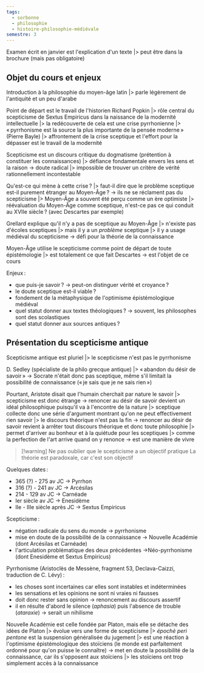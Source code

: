 ```yaml
---
tags:
  - sorbonne
  - philosophie
  - histoire-philosophie-médiévale
semestre: 3
---
```

Examen écrit en janvier est l'explication d'un texte
|> peut être dans la brochure (mais pas obligatoire)
## Objet du cours et enjeux
Introduction à la philosophie du moyen-âge latin
|> parle légèrement de l'antiquité et un peu d'arabe

Point de départ est le travail de l'historien Richard Popkin
|> rôle central du scepticisme de Sextus Empiricus dans la naissance de la modernité intellectuelle
|> la redécouverte de cela est une crise pyrrhonienne
|> « pyrrhonisme est la source la plus importante de la pensée moderne » (Pierre Bayle)
|> affrontement de la crise sceptique et l'effort pour la dépasser est le travail de la modernité

Scepticisme est un discours critique du dogmatisme (prétention à constituer les connaissances)
|> défiance fondamentale envers les sens et la raison -> doute radical
|> impossible de trouver un critère de vérité rationnellement incontestable

Qu'est-ce qui mène à cette crise ?
|> faut-il dire que le problème sceptique est-il purement étranger au Moyen-Âge ? -> ils ne se réclament pas du scepticisme
|> Moyen-Âge a souvent été perçu comme un ère optimiste
|> réévaluation du Moyen-Âge comme sceptique, n'est-ce pas ce qui conduit au XVIIe siècle ? (avec Descartes par exemple)

Grellard explique qu'il n'y a pas de sceptique au Moyen-Âge
|> n'existe pas d'écoles sceptiques
|> mais il y a un *problème* sceptique
|> il y a usage médiéval du scepticisme
-> défi pour la théorie de la connaissance

Moyen-Âge utilise le scepticisme comme point de départ de toute épistémologie
|> est totalement ce que fait Descartes
-> est l'objet de ce cours

Enjeux :
- que puis-je savoir ? -> peut-on distinguer vérité et croyance ?
- le doute sceptique est-il viable ?
- fondement de la métaphysique de l'optimisme épistémologique médiéval
- quel statut donner aux textes théologiques ? -> souvent, les philosophes sont des scolastiques
- quel statut donner aux sources antiques ?
## Présentation du scepticisme antique
Scepticisme antique est pluriel
|> le scepticisme n'est pas le pyrrhonisme

D. Sedley (spécialiste de la philo grecque antique)
|> « abandon du désir de savoir »
-> Socrate n'était donc pas sceptique, même s'il limitait la possibilité de connaissance (« je sais que je ne sais rien »)

Pourtant, Aristote disait que l'humain cherchait par nature le savoir
|> scepticisme est donc étrange
-> renoncer au désir de savoir devient un idéal philosophique puisqu'il va à l'encontre de la nature
|> sceptique collecte donc une série d'argument montrant qu'on ne peut effectivement rien savoir
|> le discours théorique n'est pas la fin
-> renoncer au désir de savoir revient à arrêter tout discours théorique et donc toute philosophie
|> permet d'arriver au bonheur et à la quiétude pour les sceptiques
|> comme la perfection de l'art arrive quand on y renonce
-> est une manière de vivre

> [!warning] Ne pas oublier que le scepticisme a un objectif pratique
> La théorie est paradoxale, car c'est son objectif

Quelques dates :
- 365 (?) - 275 av JC -> Pyrrhon
- 316 (?) - 241 av JC -> Arcésilas
- 214 - 129 av JC -> Carnéade
- Ier siècle av JC -> Enesidème
- IIe - IIIe siècle après JC -> Sextus Empiricus

Scepticisme :
- négation radicale du sens du monde -> pyrrhonisme
- mise en doute de la possibilité de la connaissance -> Nouvelle Académie (dont Arcésilas et Carnéade)
- l'articulation problématique des deux précédentes ->Néo-pyrrhonisme (dont Enesidème et Sextus Empiricus)

Pyrrhonisme (Aristoclès de Messène, fragment 53, Declava-Caizzi, traduction de C. Lévy) :
- les choses sont incertaines car elles sont instables et indéterminées
- les sensations et les opinions ne sont ni vraies ni fausses
- doit donc rester sans opinion -> renoncement au discours assertif
- il en résulte d'abord le silence (*aphasia*) puis l'absence de trouble (*ataraxie*)
-> serait un nihilisme

Nouvelle Académie est celle fondée par Platon, mais elle se détache des idées de Platon
|> évolue vers une forme de scepticisme
|> *épochè peri pentone* est la suspension généralisée du jugement
|> est une réaction à l'optimisme épistémologique des stoïciens (le monde est parfaitement ordonné pour qu'on puisse le connaître)
-> met en doute la possibilité de la connaissance, car ils s'opposent aux stoïciens
|> les stoïciens ont trop simplement accès à la connaissance